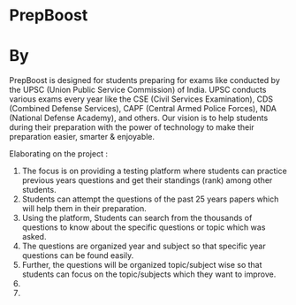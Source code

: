 # PrepBoost

# By 

PrepBoost is designed for students preparing for exams like conducted by the UPSC (Union Public Service Commission) of India. UPSC conducts various exams every year like the CSE (Civil Services Examination), CDS (Combined Defense Services), CAPF (Central Armed Police Forces), NDA (National Defense Academy), and others. Our vision is to help students during their preparation with the power of technology to make their preparation easier, smarter &amp; enjoyable.

Elaborating on the project : 

1. The focus is on providing a testing platform where students can practice previous years questions and get their standings (rank) among other students. 
2. Students can attempt the questions of the past 25 years papers which will help them in their preparation.
3. Using the platform, Students can search from the thousands of questions to know about the specific questions or topic which was asked.
4. The questions are organized year and subject so that specific year questions can be found easily.
5. Further, the questions will be organized topic/subject wise so that students can focus on the topic/subjects which they want to improve.
6. 
7.  
